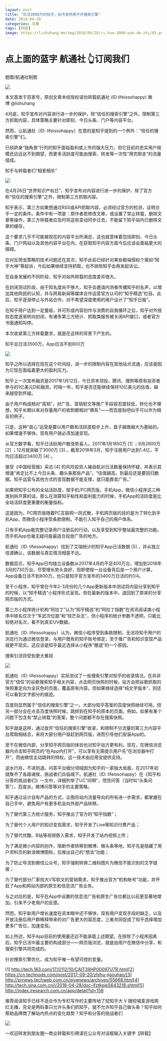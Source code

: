 ```yaml
---
layout: post
title: "日活3000万的知乎，如今依然离不开搜索引擎"
date: 2018-04-28
categories: 文章
tags: [科技]
image: https://lishuhang.me/img/2018/04/28/ri-huo-3000-wan-de-zhi/01.png
---
```


# 点上面的蓝字 航通社 👆订阅我们

题图/航通社制图

![](https://mmbiz.qpic.cn/mmbiz_jpg/AdRKyBVLoHI4TIK62y4yaJgicfura1NLhkDxv0SpTHJVVhThtC4icROLb5CJIQN0sGAQnJP5HNJE9w4pd4c2CA5g/640?wx_fmt=jpeg)

本文首发于百家号，原创文章未经授权请勿转载航通社 (ID:lifeissohappy) 微博 @lishuhang

4月底，知乎宣布对内容进行进一步的保护，除“信任的搜索引擎”之外，限制第三方抓取内容，具体策略主要针对即刻、今日头条、门户等内容平台。

然而，让航通社（ID: lifeissohappy）在意的是知乎提到的一个例外：“信任的搜索引擎”们。

已经跻身“独角兽”行列的知乎面临盈利或上市的强大压力，但它目前的忠实用户规模还远远达不到期望，而更多活跃度可能由搜索、转发等一次性“用完即走”的流量组成。

知乎与转载者们“相爱相杀”

![](https://lishuhang.me/img/2018/04/28/ri-huo-3000-wan-de-zhi/01.png)

在4月26日“世界知识产权日”，知乎宣布对内容进行进一步的保护，除了官方称“信任的搜索引擎”之外，限制第三方抓取内容。

知乎表示，第三方如果想通过RSS或API抓取内容，必须经过官方的检测，证明合乎一定的条件。条件中有一项是：原作者若修改文章，或设置了禁止转载，删除文章等操作，第三方转载者应及时将这些变动同步过去，不能留下知乎站内已删除文章的缓存。

这个要求几乎不可能被现在的内容平台所满足，这也就意味着包括即刻、今日头条、门户网站以及其他内容平台在内，在获取知乎内容方面今后应该会面临更大的障碍。

应对反爬虫策略的技术问题还在其次，知乎此前已经针对某些极端侵权个案如“知乎大神”等起诉，今后如果继续坚持抓取，也不排除知乎会再发起诉讼。

在自身发展的不同阶段，知乎对站外转载的态度差异很大。

在封闭测试阶段，由于知名度尚不够大，知乎会邀请内测者传播知乎的名声，以增加其他网民的认知，并与网易新闻等媒体合作运营官方认可的“知乎精选”栏目。此后，知乎逐渐停止与外站合作，对不希望深度使用的用户设计了“知乎日报”。

在知乎用户达到一定量级，并可形成内容创作与消费的自我循环之后，知乎对外授权态度逐渐转向封闭，有诸多第三方统计、抓取类服务被关闭API接口，或者官方书面通知叫停。

本次收紧第三方转载要求，就是在这样的背景下产生的。

知乎总日活3500万，App日活不到800万

![](https://lishuhang.me/img/2018/04/28/ri-huo-3000-wan-de-zhi/02.png)

知乎之所以选择在现在这个时间段，进一步的限制内容在其他站点流通，应该是因为它现在面临着更大的盈利压力。

知乎上一次宣布融资是2017年1月12日，今日资本领投，腾讯、搜狗等原有投资者参与的1亿美元D轮融资。时隔一年，知乎是否还能继续保持10亿美元的估值，越来越受到怀疑。

由于用户构成相对“高知”，对广告、营销软文等推广手段容忍度较低，转化也不理想，知乎长期以来对存量用户的收割都相对“佛系”——而百度贴吧似乎可以作为相反的例子。

只是，这种“良心”运营是要以用户数和活跃度稳步上升，盘子越做越大为基础的。如果增速不够快，现有用户就必须加速变现。

从官方数字看，知乎日活跃用户数涨势喜人。2017年1月1850万 [1] ；9月2600万 [2] ；12月就突破了3000万 [3] 。截至2018年3月，知乎注册用户达到1.4亿，平均日活超过3400万 [4] 。

接受《中国经营报》采访 [4] 的风险投资人褚自航对日活数量保持怀疑，并表示其增速“肯定比不上今日头条、趣头条那些产品”。“估值越高，到最后还是要回归数据。知乎运营与其他方式的变现数据不能支撑，就只能靠卖广告。”

如果把知乎公布的全站活跃度，按手机/PC网页版，手机App，微信小程序这三种类别拆开算的话，那么在测算知乎粘性和盈利能力的时候，手机App的活跃度是比全站活跃度更重要的衡量指标。

这是因为，PC网页版随着PC互联网一同式微，手机网页版的目的是为了转化到手机App，而微信小程序受条款限制，不能引入知乎自己的用户体系。

只有手机App能完整记录用户注册后的行动，以及享受到知乎整站最完整的功能。而手机App也毫无疑问是最适合投放广告的地方。

航通社（ID: lifeissohappy）找到了艾瑞统计的知乎App日活数据 [5] ，并从独立信源确认，该数据与真实情况相差不远。

数据显示，知乎App日均独立设备数从2017年4月的不足400万台，增加到2018年3月的730万台。尽管增长势头良好，但即使按一台设备背后是一个用户计算，App设备日活不到800万，也只是知乎官方宣布的3400万日活的约1/4。

至于小程序，知乎曾在今年2-3月份的几个App更新版本中测试将内容分享到知乎的时候，以“知乎精选”小程序形式呈现。但在最新的版本中，退回到了原来的分享网页版的方式。

第三方小程序统计机构“阿拉丁”认为“知乎精选”的“阿拉丁指数”在资讯阅读类小程序中排名仅次于“军武次位面”和“轻芒杂志”，但小程序的统计参数不透明，只能比较绝对名次，看不到真实UV数据。

航通社（ID: lifeissohappy）认为，微信小程序受到条款限制，无法将知乎用户的浏览行为通过微信登录，与用户既有的知乎账号绑定，至于推广告和知识变现产品就更不现实。这应该是知乎最近选择从小程序“撤退”的一个原因。

搜索引流将受到更大重视

![](https://lishuhang.me/img/2018/04/28/ri-huo-3000-wan-de-zhi/03.png)

航通社（ID: lifeissohappy）实际测试了一些搜索引擎对知乎的收录情况。在并非官方“信任”的谷歌搜索知乎相关内容，点击网页快照的时候，站方会把谷歌抓取的快照重定向为全灰色的页面，覆盖原有内容。但如果继续选择“纯文字版本”，则还可以看到文字部分的痕迹。

百度则显然属于“信任的搜索引擎”之一。大部分知乎答案的百度快照继续可用。但另一部分会在点击百度快照时候，跳转到在知乎的原本的页面。例如，如果有某个问题下包含有“禁止转载”的答案，整个问题都不存在搜索快照。

知乎就是这样，通过放开“信任的搜索引擎”收录，和限制不分流量的第三方内容平台爬取相结合，来将大部分用户驱赶到网页版，进而引导他们安装App的。

至于在微信内部，分享知乎网页版的体验也对知乎站方更有利。现在，在微信浏览器内点击知乎网页的“在App内打开”，可以享有无需提示用户先“在浏览器中打开”，而由微信主动跳转的特权。这一技术由应用宝提供支持。

逆水行舟，不进则退。问答平台细分领域因为知乎的一家独大局面，在2017年初就聚齐了各路诸侯，挑战者们兵临城下。航通社（ID: lifeissohappy）在《知乎和分答的挑战者们》一文中，详细列举了UC“问啊”，悟空问答（当时叫“头条问答”），百度派，微博问答等对手的主要策略。

知乎通过设计自有产品的方式，企图将站内流量导向的所有进一步需求，都掌握在自己手中，避免用户有更多机会向外部产品转移。

为了替代第三方统计服务，知乎推出了官方的“知乎指数”；

为了替代个人用户的知识变现需求，知乎开发了Live等知识付费产品；

为了替代优酷、B站等视频嵌入需求，知乎开发了站内视频上传；

为了满足微小内容的创作，阻断作者转移到微博、微头条等地，知乎先是隐藏了用户资料页的新浪微博图标，后推出自己的“想法”功能；

为了防止导流到微信公众号，知乎强制转换二维码图片为微信不能识别的文字链接；

为了替代部分厂家找大V写软文的营销需求，知乎推出官方“机构账号”功能，并开启了App和网站内部的原生和信息流广告业务。

与之对应的是，知乎在App中设置的信息流广告和原生广告位都比以前更显著地增加，引来不少老用户的反感。

然而，知乎新用户增长速度在资本眼中还不够快，现有用户变现手段的缺乏，以及开放注册后用户群稀释带来的对广告更大的容忍度，三者共同促成了知乎选择增加更多广告位，加速变现。

如上所述，知乎App目前的使用量还远不能承载上述期望。在排除了小程序因素后，知乎日活中最主要的构成部分——网页版浏览，就是由用户在微信中分享，和搜索引擎共同完成的。

针对搜索引擎优化，成为知乎唯一有望可控的变量。

[1] http://tech.163.com/17/0112/10/CAIT39HP00097U7R.html[2] https://cn.technode.com/post/2017-09-20/zhihu-jigouhao/[3] http://prnews.techweb.com.cn/qiyenews/archives/55668.html[4] http://tech.sina.com.cn/i/2018-04-28/doc-ifztkpip5643218.shtml[5] http://index.iresearch.com.cn/app/detail?id=158

推荐阅读知乎已经不适合作为专栏写作的主要阵地了挖知乎大 V 跟挖喊麦游戏网红主播，完全是两码事只允许头条们抓知乎，就不允许知乎自己做头条？知乎如何帮助品牌商了解站内热点的变化趋势？知乎和分答的挑战者们

![](https://lishuhang.me/img/2018/04/28/ri-huo-3000-wan-de-zhi/04.png)

～欢迎转发到朋友圈～商业转载和引用请在公众号对话框输入关键字【转载】